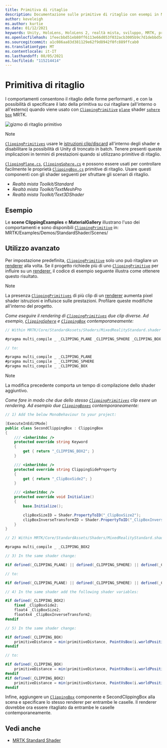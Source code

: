```yaml
---
title: Primitiva di ritaglio
description: Documentazione sulle primitive di ritaglio con esempi in MRTK
author: keveleigh
ms.author: kurtie
ms.date: 01/12/2021
keywords: Unity, HoloLens, HoloLens 2, realtà mista, sviluppo, MRTK, primitiva di ritaglio,
ms.openlocfilehash: 1feecbbd51eb80ff6113e66d053f032acb3005b9c7d1debbd5dfd46da0925798
ms.sourcegitcommit: a1c086aa83d381129e62f9d8942f0fc889ffcab0
ms.translationtype: MT
ms.contentlocale: it-IT
ms.lasthandoff: 08/05/2021
ms.locfileid: "115214414"
---
```

# <a name="clipping-primitive"></a>Primitiva di ritaglio

I comportamenti consentono il ritaglio delle forme performanti , e con la possibilità di specificare il lato della primitiva su cui ritagliare (all'interno o all'esterno) quando viene usato con [`ClippingPrimitive`](xref:Microsoft.MixedReality.Toolkit.Utilities.ClippingPrimitive) [`plane`](xref:Microsoft.MixedReality.Toolkit.Utilities.ClippingPlane) shader [`sphere`](xref:Microsoft.MixedReality.Toolkit.Utilities.ClippingSphere) [`box`](xref:Microsoft.MixedReality.Toolkit.Utilities.ClippingBox) MRTK.

![gizmo di ritaglio primitivo](../images/mrtk-standard-shader/MRTK_PrimitiveClippingGizmos.gif)

> [!NOTE]
> [`ClippingPrimitives`](xref:Microsoft.MixedReality.Toolkit.Utilities.ClippingPrimitive) usare le [istruzioni clip/discard](https://developer.download.nvidia.com/cg/clip.html) all'interno degli shader e disabilitare la possibilità di Unity di troncato in batch. Tenere presenti queste implicazioni in termini di prestazioni quando si utilizzano primitive di ritaglio.

[`ClippingPlane.cs`](xref:Microsoft.MixedReality.Toolkit.Utilities.ClippingPlane), [`ClippingSphere.cs`](xref:Microsoft.MixedReality.Toolkit.Utilities.ClippingSphere) e possono essere usati per controllare facilmente le proprietà [`ClippingBox.cs`](xref:Microsoft.MixedReality.Toolkit.Utilities.ClippingBox) primitive di ritaglio. Usare questi componenti con gli shader seguenti per sfruttare gli scenari di ritaglio.

- *Realtà mista Toolkit/Standard*
- *Realtà mista Toolkit/TextMeshPro*
- *Realtà mista Toolkit/Text3DShader*

## <a name="examples"></a>Esempio

Le **scene ClippingExamples** e **MaterialGallery** illustrano l'uso dei comportamenti e sono disponibili [`ClippingPrimitive`](xref:Microsoft.MixedReality.Toolkit.Utilities.ClippingPrimitive) in: MRTK/Examples/Demos/StandardShader/Scenes/

## <a name="advanced-usage"></a>Utilizzo avanzato

Per impostazione predefinita, [`ClippingPrimitive`](xref:Microsoft.MixedReality.Toolkit.Utilities.ClippingPrimitive) solo uno può ritagliare un [renderer](https://docs.unity3d.com/ScriptReference/Renderer.html) alla volta. Se il progetto richiede più di uno [`ClippingPrimitive`](xref:Microsoft.MixedReality.Toolkit.Utilities.ClippingPrimitive) per influire su un [renderer,](https://docs.unity3d.com/ScriptReference/Renderer.html)  il codice di esempio seguente illustra come ottenere questo risultato.

> [!NOTE]
> La presenza [`ClippingPrimitives`](xref:Microsoft.MixedReality.Toolkit.Utilities.ClippingPrimitive) di più clip di un [renderer](https://docs.unity3d.com/ScriptReference/Renderer.html) aumenta pixel shader istruzioni e influisce sulle prestazioni. Profilare queste modifiche all'interno del progetto.

*Come eseguire il rendering di [`ClippingPrimitives`](xref:Microsoft.MixedReality.Toolkit.Utilities.ClippingPrimitive) due clip diverse. Ad esempio, [`ClippingSphere`](xref:Microsoft.MixedReality.Toolkit.Utilities.ClippingSphere) e [`ClippingBox`](xref:Microsoft.MixedReality.Toolkit.Utilities.ClippingBox) contemporaneamente:*

```C#
// Within MRTK/Core/StandardAssets/Shaders/MixedRealityStandard.shader (or another MRTK shader) change:

#pragma multi_compile _ _CLIPPING_PLANE _CLIPPING_SPHERE _CLIPPING_BOX

// to:

#pragma multi_compile _ _CLIPPING_PLANE
#pragma multi_compile _ _CLIPPING_SPHERE
#pragma multi_compile _ _CLIPPING_BOX
```

> [!NOTE]
> La modifica precedente comporta un tempo di compilazione dello shader aggiuntivo.

*Come fare in modo che due dello stesso [`ClippingPrimitives`](xref:Microsoft.MixedReality.Toolkit.Utilities.ClippingPrimitive) clip esere un rendering. Ad esempio due [`ClippingBoxes`](xref:Microsoft.MixedReality.Toolkit.Utilities.ClippingBox) contemporaneamente:*

```C#
// 1) Add the below MonoBehaviour to your project:

[ExecuteInEditMode]
public class SecondClippingBox : ClippingBox
{
    /// <inheritdoc />
    protected override string Keyword
    {
        get { return "_CLIPPING_BOX2"; }
    }

    /// <inheritdoc />
    protected override string ClippingSideProperty
    {
        get { return "_ClipBoxSide2"; }
    }

    /// <inheritdoc />
    protected override void Initialize()
    {
        base.Initialize();

        clipBoxSizeID = Shader.PropertyToID("_ClipBoxSize2");
        clipBoxInverseTransformID = Shader.PropertyToID("_ClipBoxInverseTransform2");
    }
}

// 2) Within MRTK/Core/StandardAssets/Shaders/MixedRealityStandard.shader (or another MRTK shader) add the following multi_compile pragma:

#pragma multi_compile _ _CLIPPING_BOX2

// 3) In the same shader change:

#if defined(_CLIPPING_PLANE) || defined(_CLIPPING_SPHERE) || defined(_CLIPPING_BOX)

// to:

#if defined(_CLIPPING_PLANE) || defined(_CLIPPING_SPHERE) || defined(_CLIPPING_BOX) || defined(_CLIPPING_BOX2)

// 4) In the same shader add the following shader variables:

#if defined(_CLIPPING_BOX2)
    fixed _ClipBoxSide2;
    float4 _ClipBoxSize2;
    float4x4 _ClipBoxInverseTransform2;
#endif

// 5) In the same shader change:

#if defined(_CLIPPING_BOX)
    primitiveDistance = min(primitiveDistance, PointVsBox(i.worldPosition.xyz, _ClipBoxSize.xyz, _ClipBoxInverseTransform) * _ClipBoxSide);
#endif

// to:

#if defined(_CLIPPING_BOX)
    primitiveDistance = min(primitiveDistance, PointVsBox(i.worldPosition.xyz, _ClipBoxSize.xyz, _ClipBoxInverseTransform) * _ClipBoxSide);
#endif
#if defined(_CLIPPING_BOX2)
    primitiveDistance = min(primitiveDistance, PointVsBox(i.worldPosition.xyz, _ClipBoxSize2.xyz, _ClipBoxInverseTransform2) * _ClipBoxSide2);
#endif
```

Infine, aggiungere un [`ClippingBox`](xref:Microsoft.MixedReality.Toolkit.Utilities.ClippingBox) componente e SecondClippingBox alla scena e specificare lo stesso renderer per entrambe le caselle. Il renderer dovrebbe ora essere ritagliato da entrambe le caselle contemporaneamente.

## <a name="see-also"></a>Vedi anche

- [MRTK Standard Shader](mrtk-standard-shader.md)
